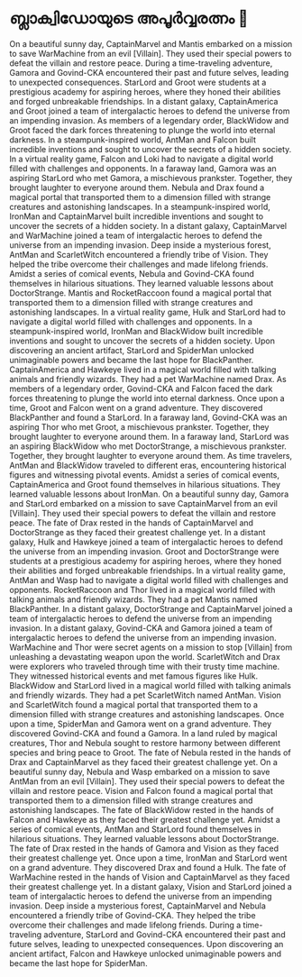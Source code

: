 # ബ്ലാക്വിഡോയുടെ അപൂർവ്വരത്നം :gem:

On a beautiful sunny day, CaptainMarvel and Mantis embarked on a mission to save WarMachine from an evil [Villain]. They used their special powers to defeat the villain and restore peace.
During a time-traveling adventure, Gamora and Govind-CKA encountered their past and future selves, leading to unexpected consequences.
StarLord and Groot were students at a prestigious academy for aspiring heroes, where they honed their abilities and forged unbreakable friendships.
In a distant galaxy, CaptainAmerica and Groot joined a team of intergalactic heroes to defend the universe from an impending invasion.
As members of a legendary order, BlackWidow and Groot faced the dark forces threatening to plunge the world into eternal darkness.
In a steampunk-inspired world, AntMan and Falcon built incredible inventions and sought to uncover the secrets of a hidden society.
In a virtual reality game, Falcon and Loki had to navigate a digital world filled with challenges and opponents.
In a faraway land, Gamora was an aspiring StarLord who met Gamora, a mischievous prankster. Together, they brought laughter to everyone around them.
Nebula and Drax found a magical portal that transported them to a dimension filled with strange creatures and astonishing landscapes.
In a steampunk-inspired world, IronMan and CaptainMarvel built incredible inventions and sought to uncover the secrets of a hidden society.
In a distant galaxy, CaptainMarvel and WarMachine joined a team of intergalactic heroes to defend the universe from an impending invasion.
Deep inside a mysterious forest, AntMan and ScarletWitch encountered a friendly tribe of Vision. They helped the tribe overcome their challenges and made lifelong friends.
Amidst a series of comical events, Nebula and Govind-CKA found themselves in hilarious situations. They learned valuable lessons about DoctorStrange.
Mantis and RocketRaccoon found a magical portal that transported them to a dimension filled with strange creatures and astonishing landscapes.
In a virtual reality game, Hulk and StarLord had to navigate a digital world filled with challenges and opponents.
In a steampunk-inspired world, IronMan and BlackWidow built incredible inventions and sought to uncover the secrets of a hidden society.
Upon discovering an ancient artifact, StarLord and SpiderMan unlocked unimaginable powers and became the last hope for BlackPanther.
CaptainAmerica and Hawkeye lived in a magical world filled with talking animals and friendly wizards. They had a pet WarMachine named Drax.
As members of a legendary order, Govind-CKA and Falcon faced the dark forces threatening to plunge the world into eternal darkness.
Once upon a time, Groot and Falcon went on a grand adventure. They discovered BlackPanther and found a StarLord.
In a faraway land, Govind-CKA was an aspiring Thor who met Groot, a mischievous prankster. Together, they brought laughter to everyone around them.
In a faraway land, StarLord was an aspiring BlackWidow who met DoctorStrange, a mischievous prankster. Together, they brought laughter to everyone around them.
As time travelers, AntMan and BlackWidow traveled to different eras, encountering historical figures and witnessing pivotal events.
Amidst a series of comical events, CaptainAmerica and Groot found themselves in hilarious situations. They learned valuable lessons about IronMan.
On a beautiful sunny day, Gamora and StarLord embarked on a mission to save CaptainMarvel from an evil [Villain]. They used their special powers to defeat the villain and restore peace.
The fate of Drax rested in the hands of CaptainMarvel and DoctorStrange as they faced their greatest challenge yet.
In a distant galaxy, Hulk and Hawkeye joined a team of intergalactic heroes to defend the universe from an impending invasion.
Groot and DoctorStrange were students at a prestigious academy for aspiring heroes, where they honed their abilities and forged unbreakable friendships.
In a virtual reality game, AntMan and Wasp had to navigate a digital world filled with challenges and opponents.
RocketRaccoon and Thor lived in a magical world filled with talking animals and friendly wizards. They had a pet Mantis named BlackPanther.
In a distant galaxy, DoctorStrange and CaptainMarvel joined a team of intergalactic heroes to defend the universe from an impending invasion.
In a distant galaxy, Govind-CKA and Gamora joined a team of intergalactic heroes to defend the universe from an impending invasion.
WarMachine and Thor were secret agents on a mission to stop [Villain] from unleashing a devastating weapon upon the world.
ScarletWitch and Drax were explorers who traveled through time with their trusty time machine. They witnessed historical events and met famous figures like Hulk.
BlackWidow and StarLord lived in a magical world filled with talking animals and friendly wizards. They had a pet ScarletWitch named AntMan.
Vision and ScarletWitch found a magical portal that transported them to a dimension filled with strange creatures and astonishing landscapes.
Once upon a time, SpiderMan and Gamora went on a grand adventure. They discovered Govind-CKA and found a Gamora.
In a land ruled by magical creatures, Thor and Nebula sought to restore harmony between different species and bring peace to Groot.
The fate of Nebula rested in the hands of Drax and CaptainMarvel as they faced their greatest challenge yet.
On a beautiful sunny day, Nebula and Wasp embarked on a mission to save AntMan from an evil [Villain]. They used their special powers to defeat the villain and restore peace.
Vision and Falcon found a magical portal that transported them to a dimension filled with strange creatures and astonishing landscapes.
The fate of BlackWidow rested in the hands of Falcon and Hawkeye as they faced their greatest challenge yet.
Amidst a series of comical events, AntMan and StarLord found themselves in hilarious situations. They learned valuable lessons about DoctorStrange.
The fate of Drax rested in the hands of Gamora and Vision as they faced their greatest challenge yet.
Once upon a time, IronMan and StarLord went on a grand adventure. They discovered Drax and found a Hulk.
The fate of WarMachine rested in the hands of Vision and CaptainMarvel as they faced their greatest challenge yet.
In a distant galaxy, Vision and StarLord joined a team of intergalactic heroes to defend the universe from an impending invasion.
Deep inside a mysterious forest, CaptainMarvel and Nebula encountered a friendly tribe of Govind-CKA. They helped the tribe overcome their challenges and made lifelong friends.
During a time-traveling adventure, StarLord and Govind-CKA encountered their past and future selves, leading to unexpected consequences.
Upon discovering an ancient artifact, Falcon and Hawkeye unlocked unimaginable powers and became the last hope for SpiderMan.